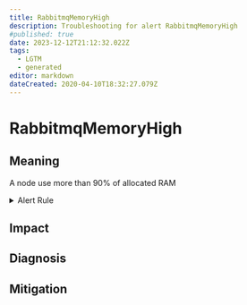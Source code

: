 ```yaml
---
title: RabbitmqMemoryHigh
description: Troubleshooting for alert RabbitmqMemoryHigh
#published: true
date: 2023-12-12T21:12:32.022Z
tags: 
  - LGTM
  - generated
editor: markdown
dateCreated: 2020-04-10T18:32:27.079Z
---
```


# RabbitmqMemoryHigh

## Meaning
[//]: # "Short paragraph that explains what the alert means"
A node use more than 90% of allocated RAM

<details>
  <summary>Alert Rule</summary>

{{% rule "rabbitmq/rabbitmq-exporter.yml" "RabbitmqMemoryHigh" %}}

<!-- Rule when generated

```yaml
alert: RabbitmqMemoryHigh
expr: rabbitmq_process_resident_memory_bytes / rabbitmq_resident_memory_limit_bytes * 100 > 90
for: 2m
labels:
    severity: warning
annotations:
    summary: RabbitMQ memory high (instance {{ $labels.instance }})
    description: |-
        A node use more than 90% of allocated RAM
          VALUE = {{ $value }}
          LABELS = {{ $labels }}
    runbook: https://github.com/srerun/prometheus-alerts/blob/main/content/runbooks/rabbitmq-exporter/RabbitmqMemoryHigh.md

```

-->

</details>


## Impact
[//]: # "What could / will happen if the alert is not addressed"



## Diagnosis
[//]: # "Steps to take to identify the cause of the problem"



## Mitigation
[//]: # "The steps necessary to resolve the alert"
